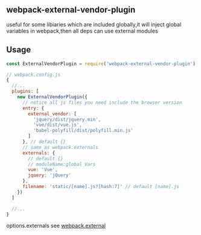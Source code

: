 ## webpack-external-vendor-plugin

useful for some libiaries which are included globally,it will inject global variables in webpack,then all deps can use external modules

## Usage

```js
const ExternalVendorPlugin = require('webpack-external-vendor-plugin')

// webpack.config.js
{
  //...
  plugins: [
    new ExternalVendorPlugin({
      // notice all js files you need include the browser version
      entry: {
        external_vendor: [
          'jquery/dist/jquery.min',
          'vue/dist/vue.js',
          'babel-polyfill/dist/polyfill.min.js'
        ]
      }, // default {}
      // same as webpack.externals
      externals: {
        // default {}
        // moduleName:global Vars
        vue: 'Vue',
        jquery: 'jQuery'
      },
      filename: 'static/[name].js?[hash:7]' // default [name].js
    })
  ]

  //...
}
```

options.externals see [webpack.external](https://webpack.js.org/configuration/externals/#externals)
